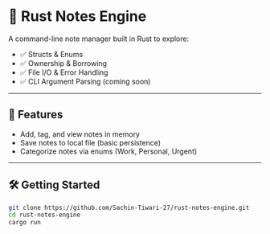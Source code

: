 # 🦀 Rust Notes Engine

A command-line note manager built in Rust to explore:

- ✅ Structs & Enums
- ✅ Ownership & Borrowing
- ✅ File I/O & Error Handling
- ✅ CLI Argument Parsing (coming soon)

---

## 🚀 Features

- Add, tag, and view notes in memory
- Save notes to local file (basic persistence)
- Categorize notes via enums (Work, Personal, Urgent)

---

## 🛠 Getting Started

```bash
git clone https://github.com/Sachin-Tiwari-27/rust-notes-engine.git
cd rust-notes-engine
cargo run
